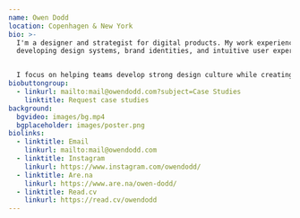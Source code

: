 ```yaml
---
name: Owen Dodd
location: Copenhagen & New York
bio: >-
  I'm a designer and strategist for digital products. My work experience spans
  developing design systems, brand identities, and intuitive user experiences.


  I focus on helping teams develop strong design culture while creating best in class experiences for their users. Currently leading design at Good Dog, previously at The New York Times, and Artsy.
biobuttongroup:
  - linkurl: mailto:mail@owendodd.com?subject=Case Studies
    linktitle: Request case studies
background:
  bgvideo: images/bg.mp4
  bgplaceholder: images/poster.png
biolinks:
  - linktitle: Email
    linkurl: mailto:mail@owendodd.com
  - linktitle: Instagram
    linkurl: https://www.instagram.com/owendodd/
  - linktitle: Are.na
    linkurl: https://www.are.na/owen-dodd/
  - linktitle: Read.cv
    linkurl: https://read.cv/owendodd
---
```

